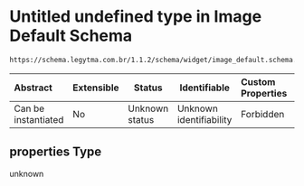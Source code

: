# Untitled undefined type in Image Default Schema

```txt
https://schema.legytma.com.br/1.1.2/schema/widget/image_default.schema.json#/properties
```




| Abstract            | Extensible | Status         | Identifiable            | Custom Properties | Additional Properties | Access Restrictions | Defined In                                                                                       |
| :------------------ | ---------- | -------------- | ----------------------- | :---------------- | --------------------- | ------------------- | ------------------------------------------------------------------------------------------------ |
| Can be instantiated | No         | Unknown status | Unknown identifiability | Forbidden         | Allowed               | none                | [image_default.schema.json\*](../schema/widget/image_default.schema.json) |

## properties Type

unknown
